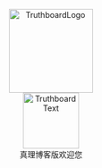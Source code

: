 <p align="center">
  <a href="https://truthboard.wikidot.com/">
  <img alt="TruthboardLogo" src="https://truthboardwiki.github.io/img/truthboard2.png" width="150px"/><br/>
  <img alt="TruthboardText" src="https://s1.ax1x.com/2023/04/22/p9VFPSI.png" width="100px"/></a><br/>
  真理博客版欢迎您
</p>

